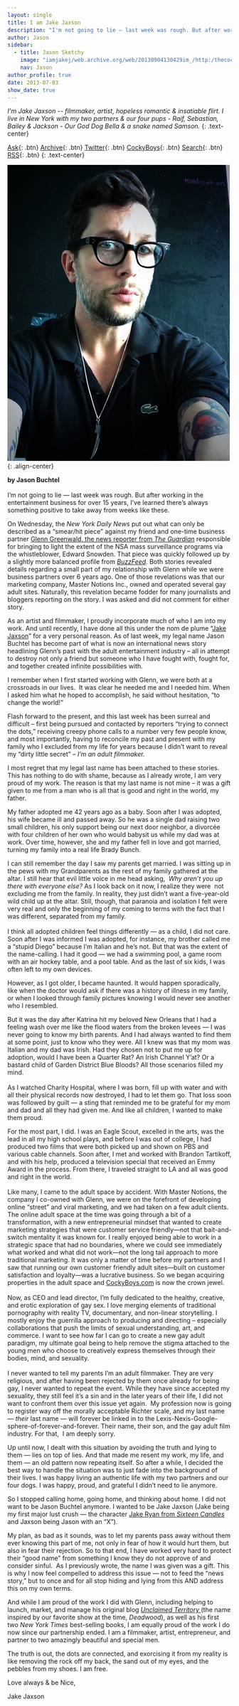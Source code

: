 ```yaml
---
layout: single
title: I am Jake Jaxson
description: "I'm not going to lie — last week was rough. But after working in the entertainment business for over 15 years, I’ve learned there's always something positive to take away from weeks..."
author: Jason
sidebar:
  - title: Jason Sketchy
    image: "iamjakej/web.archive.org/web/20130904130429im_/http:/thecockybeast.com/wp-content/themes/cockybeast/images/jake_jaxson_logo.png"
    nav: Jason
author_profile: true
date: 2013-07-03
show_date: true
---
```





_I'm Jake Jaxson -- filmmaker, artist, hopeless romantic &amp; insatiable flirt.
I live in New York with my two partners &amp; our four pups - Raif, Sebastian, Bailey &amp; Jackson -
Our God Dog Bella &amp; a snake named Samson._
{: .text-center}
           
[Ask]("https://web.archive.org/web/20130904130429/http://www.jakejaxson.com/ask"){: .btn} 
[Archive]("https://web.archive.org/web/20130904130429/http://www.jakejaxson.com/archive"){: .btn}
[Twitter]("https://web.archive.org/web/20130904130429/http://twitter.com/cockyboys"){: .btn}
[CockyBoys]("https://web.archive.org/web/20130904130429/http://signup.cockyboys.com/track/[[MzAwMDE5MS4yNC4xLjcuMS4wLjAuMC4w"){: .btn}
[Search]("javascript:;"){: .btn}
[RSS]("https://web.archive.org/web/20130904130429/http://www.jakejaxson.com/rss"){: .btn}
{: .text-center}



![Jake Jaxson portrait](iamjakej/web.archive.org/web/20130904130429im_/http:/media.tumblr.com/56e6068a4cc68a092d91dbf2b6154d89/tumblr_inline_mpcgxfAzKT1qz4rgp.jpg){: .align-center}

<p class="MsoNormal"><span><strong>by Jason Buchtel</strong><br/><br/> I&#8217;m not going to lie &#8212; last week was rough. But after working in the entertainment business for over 15 years, I’ve learned there’s always something positive to take away from weeks like these. </span><span></span></p>
<p class="MsoNormal"><span><span class="aBn"><span class="aQJ">On Wednesday</span></span>, the <em>New York Daily News</em> put out what can only be described as a “smear/hit piece” against my friend and one-time business partner <a href="https://web.archive.org/web/20130904130429/http://www.guardian.co.uk/profile/glenn-greenwald" target="_blank">Glenn Greenwald, the news reporter from <em>The Guardian</em></a> responsible for bringing to light the extent of the NSA mass surveillance programs via the whistleblower, Edward Snowden. That piece was quickly followed up by a slightly more balanced profile from <a href="https://web.archive.org/web/20130904130429/http://www.buzzfeed.com/jtes/how-glenn-greenwald-became-glenn-greenwald" target="_blank"><em>BuzzFeed</em></a>. Both stories revealed details regarding a small part of my relationship with Glenn while we were business partners over 6 years ago. One of those revelations was that our marketing company, Master Notions Inc., owned and operated several gay adult sites. Naturally, this revelation became fodder for many journalists and bloggers reporting on the story.</span><span> I was asked and did not comment for either story. <br/></span></p>
<p class="MsoNormal"><span>As an artist and filmmaker, I proudly incorporate much of who I am into my work. And until recently, I have done all this under the nom de plume “<a href="https://web.archive.org/web/20130904130429/http://jakejaxson.com/" target="_blank">Jake Jaxson</a>” for a very personal reason. As of last week, my legal name Jason Buchtel has become part of what is now an international news story headlining Glenn’s past with the adult entertainment industry – all in attempt to destroy not only a friend but someone who I have fought with, fought for, and together created infinite possibilities with.</span><span></span></p>
<p class="MsoNormal">I remember when I first started working with Glenn, we were both at a crossroads in our lives.  It was clear he needed me and I needed him. When I asked him what he hoped to accomplish, he said without hesitation, “to change the world!” </p>
<p>Flash forward to the present, and this last week has been surreal and difficult – first being pursued and contacted by reporters “trying to connect the dots,” receiving creepy phone calls to a number very few people know, and most importantly, having to reconcile my past and present with my family who I excluded from my life for years because I didn’t want to reveal my &#8220;dirty little secret&#8221; – <em>I’m an adult filmmaker.</em><span></span></p>
<div class="im">
<p class="MsoNormal"><span>I most regret that my legal last name has been attached to these stories. This has nothing to do with shame, because as I already wrote, I am very proud of my work. The reason is that my last name is not mine – it was a gift given to me from a man who is all that is good and right in the world, my father.</span><span></span></p>
<p class="MsoNormal"><span></span><span>My father adopted me 42 years ago as a baby. Soon after I was adopted, his wife became ill and passed away. So he was a single dad raising two small children, his only support being our next door neighbor, a divorcée with four children of her own who would babysit us while my dad was at work. Over time, however, she and my father fell in love and got married, turning my family into a real life Brady Bunch.</span><span></span></p>
<p class="MsoNormal"><span></span><span>I can still remember the day I saw my parents get married. I was sitting up in the pews with my Grandparents as the rest of my family gathered at the altar. I still hear that evil little voice in me head asking,  <em>Why aren’t you up there with everyone else?</em> As I look back on it now, I realize they were  not excluding me from the family. In reality, they just didn’t want a five-year-old wild child up at the altar. Still, though, that paranoia and isolation I felt were very real and only the beginning of my coming to terms with the fact that I was different, separated from my family.<br/><br/> I think all adopted children feel things differently &#8212; as a child, I did not care. Soon after I was informed I was adopted, for instance, my brother called me a “stupid Diego” because I’m Italian and he’s not. But that was the extent of the name-calling. I had it good &#8212; we had a swimming pool, a game room with an air hockey table, and a pool table. And as the last of six kids, I was often left to my own devices.</span><span></span></p>
<p class="MsoNormal"><span>However, as I got older, I became haunted. It would happen sporadically, like when the doctor would ask if there was a history of illness in my family, or when I looked through family pictures knowing I would never see another who I resembled.</span><span></span></p>
<p class="MsoNormal"><span>But it was the day after Katrina hit my beloved New Orleans that I had a feeling wash over me like the flood waters from the broken levees &#8212; I was never going to know my birth parents. And I had always wanted to find them at some point, just to know who they were. All I knew was that my mom was Italian and my dad was Irish. Had they chosen not to put me up for adoption, would I have been a Quarter Rat? An Irish Channel Y&#8217;at? Or a bastard child of Garden District Blue Bloods? All those scenarios filled my mind.<br/><br/> As I watched Charity Hospital, where I was born, fill up with water and with all their physical records now destroyed, I had to let them go. That loss soon was followed by guilt &#8212; a sting that reminded me to be grateful for my mom and dad and all they had given me. And like all children, I wanted to make them proud. </span><span></span></p>
</div>
<p class="MsoNormal"><span>For the most part, I did. I was an Eagle Scout, excelled in the arts, was the lead in all my high school plays, and before I was out of college, I had produced two films that were both picked up and shown on PBS and various cable channels. Soon after, I met and worked with Brandon Tartikoff, and with his help, produced a television special that received an Emmy Award in the process. From there, I traveled straight to LA and all was good and right in the world.<br/></span><span><br/> Like many, I came to the adult space by accident. With Master Notions, the company I co-owned with Glenn, we were on the forefront of developing online &#8220;street&#8221; and viral marketing, and we had taken on a few adult clients. The online adult space at the time was going through a bit of a transformation, with a new entrepreneurial mindset that wanted to create marketing strategies that were customer service friendly—not that bait-and-switch mentality it was known for. I really enjoyed being able to work in a strategic space that had no boundaries, where we could see immediately what worked and what did not work—not the long tail approach to more traditional marketing. It was only a matter of time before my partners and I saw that running our own customer friendly adult sites—built on customer satisfaction and loyalty—was a lucrative business. So we began acquiring properties in the adult space and <a href="https://cockyboys.com/" target="_blank">CockyBoys.com</a> is now the crown jewel.<br/><strong><br/></strong><span>Now, as CEO and lead director, I&#8217;m fully dedicated to the healthy, creative, and erotic exploration of gay sex. I love merging elements of traditional pornography with reality TV, documentary, and non-linear storytelling. I mostly enjoy the guerrilla approach to producing and directing – especially collaborations that push the limits of sexual understanding, art, and commerce. I want to see how far I can go to create a new gay adult paradigm, my ultimate goal being to help remove the stigma attached to the young men who choose to creatively express themselves through their bodies, mind, and sexuality.</span><span><br/><br/> I never wanted to tell my parents I’m an adult filmmaker. They are very religious, and after having been rejected by them once already for being gay, I never wanted to repeat the event. While they have since accepted my sexuality, they still feel it&#8217;s a sin and in the later years of their life, I did not want to confront them over this issue yet again.  My profession now is going to register way off the morally acceptable Richter scale, and my last name &#8212; <em>their </em>last name &#8212; will forever be linked in to the Lexis-Nexis-Google-sphere-of-forever-and-forever. Their name, their son, and the gay adult film industry. For that,  I am deeply sorry. </span></span><span></span></p>
<p class="MsoNormal"><span>Up until now, I dealt with this situation by avoiding the truth and lying to them &#8212; lies on top of lies. And that made me resent my work, my life, and them &#8212; an old pattern now repeating itself. So after a while, I decided the best way to handle the situation was to just fade into the background of their lives. I was happy living an authentic life with my two partners and our four dogs. I was happy, proud, and grateful I didn’t need to lie anymore.</span></p>
<p class="MsoNormal"><span>So I stopped calling home, going home, and thinking about home. I did not want to be Jason Buchtel anymore. I wanted to be Jake Jaxson (Jake being my first major lust crush &#8212; the character <a href="https://www.google.com/search?q=jake+ryan+sixteen+candles&amp;tbm=isch" target="_blank">Jake Ryan from <em>Sixteen Candles </em></a>and Jaxson being Jason with an “X”). </span><span></span></p>
<div class="im">
<p class="MsoNormal"><span>My plan, as bad as it sounds, was to let my parents pass away without them ever knowing this part of me, not only in fear of how it would hurt them, but also in fear their rejection. So to that end, I have worked very hard to protect their “good name” from something I know they do not approve of and consider sinful.  As I previously wrote, the name I was given was a gift. This is why I now feel compelled to address this issue &#8212; not to feed the “news story,” but to once and for all stop hiding and lying from this AND address this on my own terms. </span><span></span></p>
</div>
<p class="MsoNormal"><span>And while I am proud of the work I did with Glenn, including helping to launch, market, and manage his original blog <a href="http://glenngreenwald.blogspot.com/" target="_blank"><em>Unclaimed Territory </em></a>(the name inspired by our favorite show at the time, <em>Deadwood</em>), as well as his first two <em>New York Times</em> best-selling books, I am equally proud of the work I do now since our partnership ended. I am a filmmaker, artist, entrepreneur, and partner to two amazingly beautiful and special men. </span><span></span></p>
<p class="MsoNormal"><span>The truth is out, the dots are connected, and exorcising it from my reality is like removing the rock off my back, the sand out of my eyes, and the pebbles from my shoes. </span><span>I am free.</span><span></span></p>
<p class="MsoNormal"><span>Love always &amp; be Nice, <br/></span></p>
<p class="MsoNormal"><span>Jake Jaxson<br/></span></p>
<p class="MsoNormal"><span> </span></p>
